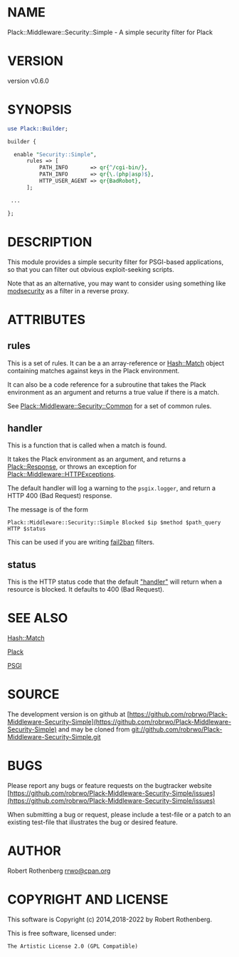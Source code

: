 # NAME

Plack::Middleware::Security::Simple - A simple security filter for Plack

# VERSION

version v0.6.0

# SYNOPSIS

```perl
use Plack::Builder;

builder {

  enable "Security::Simple",
      rules => [
          PATH_INFO       => qr{^/cgi-bin/},
          PATH_INFO       => qr{\.(php|asp)$},
          HTTP_USER_AGENT => qr{BadRobot},
      ];

 ...

};
```

# DESCRIPTION

This module provides a simple security filter for PSGI-based
applications, so that you can filter out obvious exploit-seeking
scripts.

Note that as an alternative, you may want to consider using something like
[modsecurity](https://modsecurity.org/) as a filter in a reverse proxy.

# ATTRIBUTES

## rules

This is a set of rules. It can be a an array-reference or
[Hash::Match](https://metacpan.org/pod/Hash::Match) object containing matches against keys in the Plack
environment.

It can also be a code reference for a subroutine that takes the Plack
environment as an argument and returns a true value if there is a
match.

See [Plack::Middleware::Security::Common](https://metacpan.org/pod/Plack::Middleware::Security::Common) for a set of common rules.

## handler

This is a function that is called when a match is found.

It takes the Plack environment as an argument, and returns a
[Plack::Response](https://metacpan.org/pod/Plack::Response), or throws an exception for
[Plack::Middleware::HTTPExceptions](https://metacpan.org/pod/Plack::Middleware::HTTPExceptions).

The default handler will log a warning to the `psgix.logger`, and
return a HTTP 400 (Bad Request) response.

The message is of the form

```
Plack::Middleware::Security::Simple Blocked $ip $method $path_query HTTP $status
```

This can be used if you are writing [fail2ban](https://metacpan.org/pod/fail2ban) filters.

## status

This is the HTTP status code that the default ["handler"](#handler) will return
when a resource is blocked.  It defaults to 400 (Bad Request).

# SEE ALSO

[Hash::Match](https://metacpan.org/pod/Hash::Match)

[Plack](https://metacpan.org/pod/Plack)

[PSGI](https://metacpan.org/pod/PSGI)

# SOURCE

The development version is on github at [https://github.com/robrwo/Plack-Middleware-Security-Simple](https://github.com/robrwo/Plack-Middleware-Security-Simple)
and may be cloned from [git://github.com/robrwo/Plack-Middleware-Security-Simple.git](git://github.com/robrwo/Plack-Middleware-Security-Simple.git)

# BUGS

Please report any bugs or feature requests on the bugtracker website
[https://github.com/robrwo/Plack-Middleware-Security-Simple/issues](https://github.com/robrwo/Plack-Middleware-Security-Simple/issues)

When submitting a bug or request, please include a test-file or a
patch to an existing test-file that illustrates the bug or desired
feature.

# AUTHOR

Robert Rothenberg <rrwo@cpan.org>

# COPYRIGHT AND LICENSE

This software is Copyright (c) 2014,2018-2022 by Robert Rothenberg.

This is free software, licensed under:

```
The Artistic License 2.0 (GPL Compatible)
```
